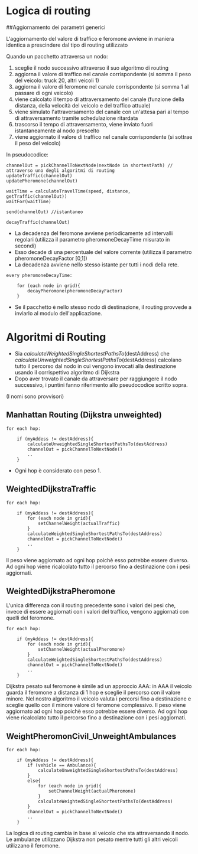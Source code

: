 # Logica di routing

##Aggiornamento dei parametri generici

L'aggiornamento del valore di traffico e feromone avviene in maniera identica a prescindere dal tipo di routing utilizzato
	
Quando un pacchetto attraversa un nodo:

1. sceglie il nodo successivo attraverso il suo algoritmo di routing
2. aggiorna il valore di traffico nel canale corrispondente (si somma il peso del veicolo: truck 20, altri veicoli 1)
3. aggiorna il valore di feromone nel canale corrispondente (si somma 1 al passare di ogni veicolo)
4. viene calcolato il tempo di attraversamento del canale (funzione della distanza, della velocità del veicolo e del traffico attuale)
5. viene simulato l'attraversamento del canale con un'attesa pari al tempo di attraversamento tramite schedulazione ritardata
6. trascorso il tempo di attraversamento, viene inviato fuori istantaneamente al nodo prescelto
7. viene aggiornato il valore di traffico nel canale corrispondente (si sottrae il peso del veicolo)


In pseudocodice:

```
channelOut = pickChannelToNextNode(nextNode in shortestPath) // attraverso uno degli algoritmi di routing
updateTraffic(channelOut)
updatePheromone(channelOut)

waitTime = calculateTravelTime(speed, distance, getTraffic(channelOut))
waitFor(waitTime)

send(channelOut) //istantaneo

decayTraffic(channelOut)
```


* La decadenza del feromone avviene periodicamente ad intervalli regolari (utilizza il parametro pheromoneDecayTime misurato in secondi)
* Esso decade di una percentuale del valore corrente (utilizza il parametro pheromoneDecayFactor [0,1])
* La decadenza avviene nello stesso istante per tutti i nodi della rete.

```
every pheromoneDecayTime:

	for (each node in grid){
		decayPheromone(pheromoneDecayFactor)
	}
```


* Se il pacchetto è nello stesso nodo di destinazione, il routing provvede a inviarlo al modulo dell'applicazione.

# Algoritmi di Routing
* Sia *calculateWeightedSingleShortestPathsTo*(destAddress) che *calculateUnweightedSingleShortestPathsTo*(destAddress) calcolano tutto il percorso dal nodo in cui vengono invocati alla destinazione usando il corrispettivo algoritmo di Dijkstra
* Dopo aver trovato il canale da attraversare per raggiungere il nodo successivo, i puntini fanno riferimento allo pseudocodice scritto sopra.

(I nomi sono provvisori)
## Manhattan Routing (Dijkstra unweighted)

```
for each hop: 

	if (myAddess != destAddress){
		calculateUnweightedSingleShortestPathsTo(destAddress)
		channelOut = pickChannelToNextNode() 
		..
	}

```
* Ogni hop è considerato con peso 1.


## WeightedDijkstraTraffic

```
for each hop:

	if (myAddess != destAddress){
		for (each node in grid){
			setChannelWeight(actualTraffic)
		}
		calculateWeightedSingleShortestPathsTo(destAddress)
		channelOut = pickChannelToNextNode() 
		..
	}

```

Il peso viene aggiornato ad ogni hop poichè esso potrebbe essere diverso.
Ad ogni hop viene ricalcolato tutto il percorso fino a destinazione con i pesi aggiornati.


## WeightedDijkstraPheromone
L'unica differenza con il routing precedente sono i valori dei pesi che, invece di essere aggiornati con i valori del traffico, vengono aggiornati con quelli del feromone.

```
for each hop:

	if (myAddess != destAddress){
		for (each node in grid){
			setChannelWeight(actualPheromone)
		}
		calculateWeightedSingleShortestPathsTo(destAddress)
		channelOut = pickChannelToNextNode() 
		..
	}

```


Dijkstra pesato sul feromone è simile ad un approccio AAA:
in AAA il veicolo guarda il feromone a distanza di 1 hop e sceglie il percorso con il valore minore.
Nel nostro algoritmo il veicolo valuta i percorsi fino a destinazione e sceglie quello con il minore valore di feromone complessivo. 
Il peso viene aggiornato ad ogni hop poichè esso potrebbe essere diverso.
Ad ogni hop viene ricalcolato tutto il percorso fino a destinazione con i pesi aggiornati.

## WeightPheromonCivil_UnweightAmbulances
```
for each hop:

	if (myAddess != destAddress){
		if (vehicle == Ambulance){
			calculateUnweightedSingleShortestPathsTo(destAddress)
		}
		else{
			for (each node in grid){
				setChannelWeight(actualPheromone)
			}
			calculateWeightedSingleShortestPathsTo(destAddress)
		}
		channelOut = pickChannelToNextNode() 
		..
	}

```

La logica di routing cambia in base al veicolo che sta attraversando il nodo.
Le ambulanze utilizzano Dijkstra non pesato mentre tutti gli altri veicoli utilizzano il feromone.